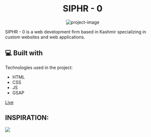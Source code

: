 <h1 align="center" id="title">SIPHR - 0</h1>

<p align="center"><img src="https://socialify.git.ci/verhaxity/siphr/image?font=Source%20Code%20Pro&amp;name=1&amp;pattern=Solid&amp;theme=Dark" alt="project-image"></p>

<p id="description">SIPHR - 0 is a web development firm based in Kashmir specializing in custom websites and web applications.</p>

  
  
<h2>💻 Built with</h2>

Technologies used in the project:

*   HTML
*   CSS
*   JS
*   GSAP

<a href="https://verhaxity.github.io/SIPHR-0/">Live</a>

<h2>INSPIRATION: </h2>
<img src="https://dribbble.com/shots/19365923-Das-Gr-ne-Creative-Design-Agency-Landing-Page-Website" />
